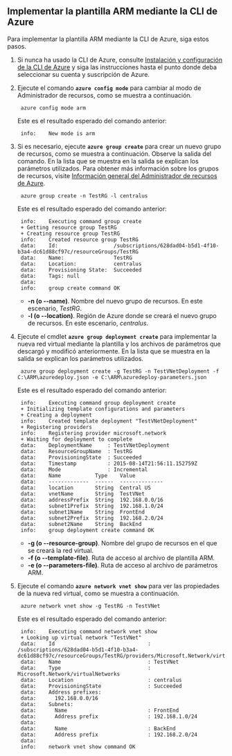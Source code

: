 ## Implementar la plantilla ARM mediante la CLI de Azure

Para implementar la plantilla ARM mediante la CLI de Azure, siga estos pasos.

1. Si nunca ha usado la CLI de Azure, consulte [Instalación y configuración de la CLI de Azure](xplat-cli-install.md) y siga las instrucciones hasta el punto donde deba seleccionar su cuenta y suscripción de Azure.
2. Ejecute el comando **`azure config mode`** para cambiar al modo de Administrador de recursos, como se muestra a continuación.

		azure config mode arm

	Este es el resultado esperado del comando anterior:

		info:    New mode is arm

3. Si es necesario, ejecute **`azure group create`** para crear un nuevo grupo de recursos, como se muestra a continuación. Observe la salida del comando. En la lista que se muestra en la salida se explican los parámetros utilizados. Para obtener más información sobre los grupos de recursos, visite [Información general del Administrador de recursos de Azure](resource-group-overview.md).

		azure group create -n TestRG -l centralus

	Este es el resultado esperado del comando anterior:

		info:    Executing command group create
		+ Getting resource group TestRG
		+ Creating resource group TestRG
		info:    Created resource group TestRG
		data:    Id:                  /subscriptions/628dad04-b5d1-4f10-b3a4-dc61d88cf97c/resourceGroups/TestRG
		data:    Name:                TestRG
		data:    Location:            centralus
		data:    Provisioning State:  Succeeded
		data:    Tags: null
		data:
		info:    group create command OK

	- **-n (o --name)**. Nombre del nuevo grupo de recursos. En este escenario, *TestRG*.
	- **-l (o --location)**. Región de Azure donde se creará el nuevo grupo de recursos. En este escenario, *centralus*.

4. Ejecute el cmdlet **`azure group deployment create`** para implementar la nueva red virtual mediante la plantilla y los archivos de parámetros que descargó y modificó anteriormente. En la lista que se muestra en la salida se explican los parámetros utilizados.

		azure group deployment create -g TestRG -n TestVNetDeployment -f C:\ARM\azuredeploy.json -e C:\ARM\azuredeploy-parameters.json

	Este es el resultado esperado del comando anterior:

		info:    Executing command group deployment create
		+ Initializing template configurations and parameters
		+ Creating a deployment
		info:    Created template deployment "TestVNetDeployment"
		+ Registering providers
		info:    Registering provider microsoft.network
		+ Waiting for deployment to complete
		data:    DeploymentName     : TestVNetDeployment
		data:    ResourceGroupName  : TestRG
		data:    ProvisioningState  : Succeeded
		data:    Timestamp          : 2015-08-14T21:56:11.152759Z
		data:    Mode               : Incremental
		data:    Name           Type    Value
		data:    -------------  ------  --------------
		data:    location       String  Central US
		data:    vnetName       String  TestVNet
		data:    addressPrefix  String  192.168.0.0/16
		data:    subnet1Prefix  String  192.168.1.0/24
		data:    subnet1Name    String  FrontEnd
		data:    subnet2Prefix  String  192.168.2.0/24
		data:    subnet2Name    String  BackEnd
		info:    group deployment create command OK

	- **-g (o --resource-group)**. Nombre del grupo de recursos en el que se creará la red virtual.
	- **-f (o --template-file)**. Ruta de acceso al archivo de plantilla ARM.
	- **-e (o --parameters-file)**. Ruta de acceso al archivo de parámetros ARM.

5. Ejecute el comando **`azure network vnet show`** para ver las propiedades de la nueva red virtual, como se muestra a continuación.

		azure network vnet show -g TestRG -n TestVNet

	Este es el resultado esperado del comando anterior:

		info:    Executing command network vnet show
		+ Looking up virtual network "TestVNet"
		data:    Id                              : /subscriptions/628dad04-b5d1-4f10-b3a4-dc61d88cf97c/resourceGroups/TestRG/providers/Microsoft.Network/virtualNetworks/TestVNet
		data:    Name                            : TestVNet
		data:    Type                            : Microsoft.Network/virtualNetworks
		data:    Location                        : centralus
		data:    ProvisioningState               : Succeeded
		data:    Address prefixes:
		data:      192.168.0.0/16
		data:    Subnets:
		data:      Name                          : FrontEnd
		data:      Address prefix                : 192.168.1.0/24
		data:
		data:      Name                          : BackEnd
		data:      Address prefix                : 192.168.2.0/24
		data:
		info:    network vnet show command OK

<!---HONumber=AcomDC_0211_2016-->